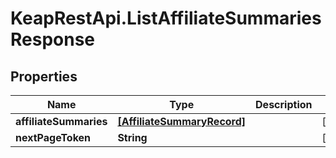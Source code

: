 # KeapRestApi.ListAffiliateSummariesResponse

## Properties

Name | Type | Description | Notes
------------ | ------------- | ------------- | -------------
**affiliateSummaries** | [**[AffiliateSummaryRecord]**](AffiliateSummaryRecord.md) |  | [optional] 
**nextPageToken** | **String** |  | [optional] 


